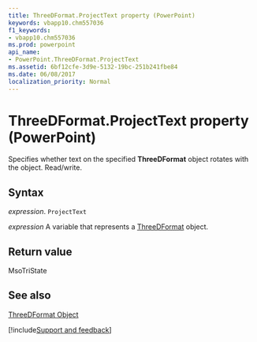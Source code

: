 ```yaml
---
title: ThreeDFormat.ProjectText property (PowerPoint)
keywords: vbapp10.chm557036
f1_keywords:
- vbapp10.chm557036
ms.prod: powerpoint
api_name:
- PowerPoint.ThreeDFormat.ProjectText
ms.assetid: 6bf12cfe-3d9e-5132-19bc-251b241fbe84
ms.date: 06/08/2017
localization_priority: Normal
---
```



# ThreeDFormat.ProjectText property (PowerPoint)

Specifies whether text on the specified  **ThreeDFormat** object rotates with the object. Read/write.


## Syntax

_expression_. `ProjectText`

_expression_ A variable that represents a [ThreeDFormat](PowerPoint.ThreeDFormat.md) object.


## Return value

MsoTriState


## See also


[ThreeDFormat Object](PowerPoint.ThreeDFormat.md)

[!include[Support and feedback](~/includes/feedback-boilerplate.md)]